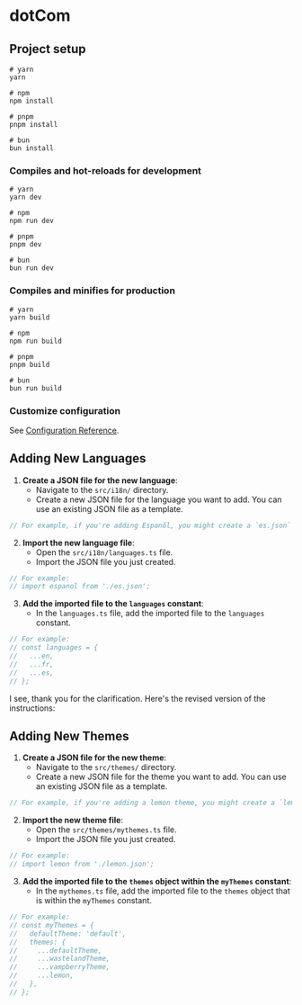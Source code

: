 # dotCom
## Project setup

```
# yarn
yarn

# npm
npm install

# pnpm
pnpm install

# bun
bun install
```

### Compiles and hot-reloads for development

```
# yarn
yarn dev

# npm
npm run dev

# pnpm
pnpm dev

# bun
bun run dev
```

### Compiles and minifies for production

```
# yarn
yarn build

# npm
npm run build

# pnpm
pnpm build

# bun
bun run build
```

### Customize configuration

See [Configuration Reference](https://vitejs.dev/config/).

## Adding New Languages

1. **Create a JSON file for the new language**:
    - Navigate to the `src/i18n/` directory.
    - Create a new JSON file for the language you want to add. You can use an existing JSON file as a template.

```javascript
// For example, if you're adding Espanõl, you might create a `es.json` file.
```

2. **Import the new language file**:
    - Open the `src/i18n/languages.ts` file.
    - Import the JSON file you just created.

```javascript
// For example:
// import espanol from './es.json';
```

3. **Add the imported file to the `languages` constant**:
    - In the `languages.ts` file, add the imported file to the `languages` constant.

```javascript
// For example:
// const languages = {
//   ...en,
//   ...fr,
//   ...es,
// };
```

I see, thank you for the clarification. Here's the revised version of the instructions:

## Adding New Themes

1. **Create a JSON file for the new theme**:
    - Navigate to the `src/themes/` directory.
    - Create a new JSON file for the theme you want to add. You can use an existing JSON file as a template.

```javascript
// For example, if you're adding a lemon theme, you might create a `lemon.json` file.
```

2. **Import the new theme file**:
    - Open the `src/themes/mythemes.ts` file.
    - Import the JSON file you just created.

```javascript
// For example:
// import lemon from './lemon.json';
```

3. **Add the imported file to the `themes` object within the `myThemes` constant**:
    - In the `mythemes.ts` file, add the imported file to the `themes` object that is within the `myThemes` constant.

```javascript
// For example:
// const myThemes = {
//   defaultTheme: 'default',
//   themes: {
//     ...defaultTheme,
//     ...wastelandTheme,
//     ...vampberryTheme,
//     ...lemon,
//   },
// };
```
